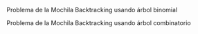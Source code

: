 
Problema de la Mochila Backtracking usando árbol binomial



Problema de la Mochila Backtracking usando árbol combinatorio
